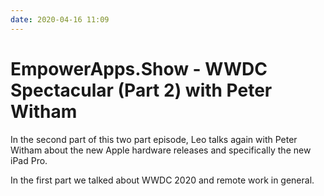 ```yaml
---
date: 2020-04-16 11:09
---
```

# EmpowerApps.Show - WWDC Spectacular (Part 2) with Peter Witham


In the second part of this two part episode, Leo talks again with Peter Witham about the new Apple hardware releases and specifically the new iPad Pro. 



In the first part we talked about WWDC 2020 and remote work in general.